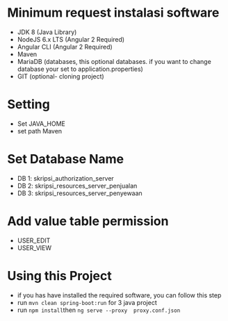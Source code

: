 



# Minimum request instalasi software
* JDK 8 (Java Library)
* NodeJS 6.x LTS (Angular 2 Required)
* Angular CLI (Angular 2 Required)
* Maven
* MariaDB (databases, this optional databases. if you want to change database your set to application.properties)
* GIT (optional- cloning project)


# Setting
* Set JAVA_HOME
* set path Maven

# Set Database Name
* DB 1: skripsi_authorization_server
* DB 2: skripsi_resources_server_penjualan 
* DB 3: skripsi_resources_server_penyewaan

# Add value table permission
* USER_EDIT
* USER_VIEW

# Using this Project
* if you has have installed the required software, you can follow this step
* run ``` mvn clean spring-boot:run ``` for 3 java project
* run ``` npm install ```then ``` ng serve --proxy  proxy.conf.json ```

